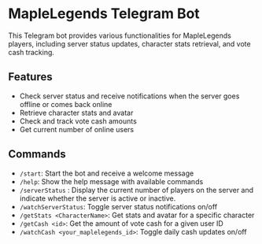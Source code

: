 # MapleLegends Telegram Bot

This Telegram bot provides various functionalities for MapleLegends players, including server status updates, character stats retrieval, and vote cash tracking.

## Features

- Check server status and receive notifications when the server goes offline or comes back online
- Retrieve character stats and avatar
- Check and track vote cash amounts
- Get current number of online users

## Commands

- `/start`: Start the bot and receive a welcome message
- `/help`: Show the help message with available commands
- `/serverStatus` : Display the current number of players on the server and indicate whether the server is active or inactive.
- `/watchServerStatus`: Toggle server status notifications on/off
- `/getStats <CharacterName>`: Get stats and avatar for a specific character
- `/getCash <id>`: Get the amount of vote cash for a given user ID
- `/watchCash <your_maplelegends_id>`: Toggle daily cash updates on/off
